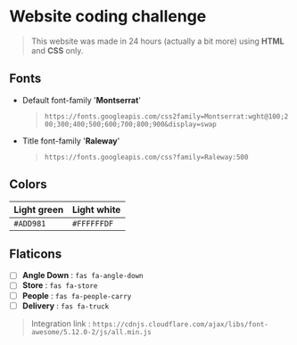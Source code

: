 ﻿# Website coding challenge

>This website was made in 24 hours (actually a bit more) using **HTML** and **CSS** only.



## Fonts

 - Default font-family '**Montserrat**' 
	 > `https://fonts.googleapis.com/css2family=Montserrat:wght@100;200;300;400;500;600;700;800;900&display=swap`

- Title font-family '**Raleway**'
	> `https://fonts.googleapis.com/css?family=Raleway:500`


## Colors
|Light green| Light white |
|--|--|
| `#ADD981`| `#FFFFFFDF` | 


## Flaticons

 - [ ] **Angle Down** : `fas fa-angle-down`
 - [ ] **Store** :  `fas fa-store`
 - [ ] **People** : `fas fa-people-carry`
 - [ ] **Delivery** : `fas fa-truck`
> Integration link : `https://cdnjs.cloudflare.com/ajax/libs/font-awesome/5.12.0-2/js/all.min.js`



